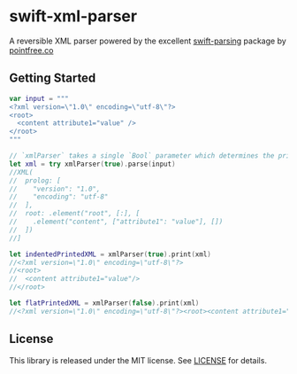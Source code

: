 # swift-xml-parser

A reversible XML parser powered by the excellent [swift-parsing][swift-parsing] package by [pointfree.co][pointfree]

## Getting Started

```swift
var input = """
<?xml version=\"1.0\" encoding=\"utf-8\"?>
<root>
  <content attribute1="value" />
</root>
"""

// `xmlParser` takes a single `Bool` parameter which determines the printing mode (with or without newlines/indentation)
let xml = try xmlParser(true).parse(input)
//XML(
//  prolog: [
//    "version": "1.0", 
//    "encoding": "utf-8"
//  ], 
//  root: .element("root", [:], [
//    .element("content", ["attribute1": "value"], [])
//  ])
//]

let indentedPrintedXML = xmlParser(true).print(xml)
//<?xml version=\"1.0\" encoding=\"utf-8\"?>
//<root>
//  <content attribute1="value"/>
//</root>

let flatPrintedXML = xmlParser(false).print(xml)
//<?xml version=\"1.0\" encoding=\"utf-8\"?><root><content attribute1="value"/></root>
```

## License

This library is released under the MIT license. See [LICENSE](LICENSE) for details.

[swift-parsing]: https://github.com/pointfreeco/swift-parsing
[pointfree]: https://pointfree.co
